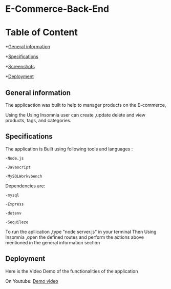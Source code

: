 # E-Commerce-Back-End

# Table of Content
*[General information](#general-information)

*[Specifications](#specifications)

*[Screenshots](#screenshots)

*[Deployment](#deployment)


## General information
The applicaction was built to help  to manager products on the E-commerce,

Using the Using Insomnia user can create ,update  delete  and view products, tags, and categories.

## Specifications

The application is Built using following tools and languages :

    -Node.js

    -Javascript

    -MySQLWorkvbench

Dependencies are:

    -mysql

    -Express

    -dotenv

    -Sequileze

To run the apllication ,type "node server.js" in your terminal
Then Using Insomnia ,open the defined  routes  and perform the actions above mentioned in the general information section


## Deployment

Here is the Video Demo of the functionalities  of the application


On Youtube: [Demo video](https://youtu.be/SJ_0dnwNwNs)



